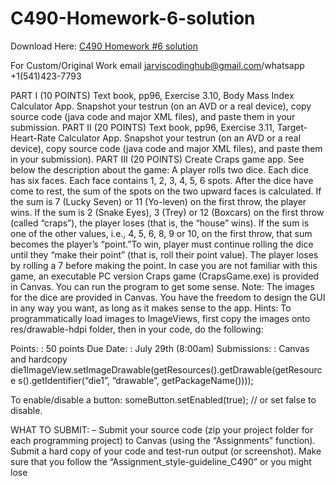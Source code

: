 # C490-Homework-6-solution

Download Here: [C490 Homework #6 solution](https://jarviscodinghub.com/assignment/c490-homework-6-solution/)

For Custom/Original Work email jarviscodinghub@gmail.com/whatsapp +1(541)423-7793

PART I (10 POINTS) Text book, pp96, Exercise 3.10, Body Mass Index Calculator App. Snapshot your testrun (on an AVD or a real device), copy source code (java code and major XML files), and paste them in your submission. PART II (20 POINTS) Text book, pp96, Exercise 3.11, Target-Heart-Rate Calculator App. Snapshot your testrun (on an AVD or a real device), copy source code (java code and major XML files), and paste them in your submission).
PART III (20 POINTS) Create Craps game app. See below the description about the game:
A player rolls two dice. Each dice has six faces. Each face contains 1, 2, 3, 4, 5, 6 spots. After the dice have come to rest, the sum of the spots on the two upward faces is calculated. If the sum is 7 (Lucky Seven) or 11 (Yo-leven) on the first throw, the player wins. If the sum is 2 (Snake Eyes), 3 (Trey) or 12 (Boxcars) on the first throw (called “craps”), the player loses (that is, the “house” wins). If the sum is one of the other values, i.e., 4, 5, 6, 8, 9 or 10, on the first throw, that sum becomes the player’s “point.”To win, player must continue rolling the dice until they “make their point” (that is, roll their point value). The player loses by rolling a 7 before making the point. In case you are not familiar with this game, an executable PC version Craps game (CrapsGame.exe) is provided in Canvas. You can run the program to get some sense.
Note: The images for the dice are provided in Canvas. You have the freedom to design the GUI in any way you want, as long as it makes sense to the app.
Hints: To programmatically load images to ImageViews, first copy the images onto res/drawable-hdpi folder, then in your code, do the following:

Points: : 50 points Due Date: : July 29th (8:00am) Submissions: : Canvas and hardcopy
die1ImageView.setImageDrawable(getResources().getDrawable(getResource s().getIdentifier(“die1”, “drawable”, getPackageName())));

To enable/disable a button: someButton.setEnabled(true); // or set false to disable.

WHAT TO SUBMIT: – Submit your source code (zip your project folder for each programming project) to Canvas (using the “Assignments” function). Submit a hard copy of your code and test-run output (or screenshot). Make sure that you follow the “Assignment_style-guideline_C490” or you might lose
